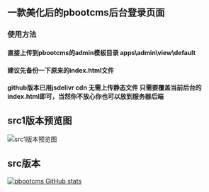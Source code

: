 ## 一款美化后的pbootcms后台登录页面

### 使用方法  
#### 直接上传到pbootcms的admin模板目录 apps\admin\view\default
#### 建议先备份一下原来的index.html文件
#### github版本已用jsdelivr cdn 无需上传静态文件 只需要覆盖当前后台的index.html即可，当然你不放心你也可以放到服务器后端

## src1版本预览图
![src1版本预览图](https://i.loli.net/2021/10/09/GUBKTh95q8ikCL7.png)

## src版本

[![pbootcms GitHub stats](https://github-readme-stats.vercel.app/api?username=T-Y-P)](https://github.com/T-Y-P/pbootcms-background-login)